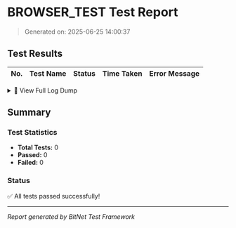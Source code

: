 # BROWSER_TEST Test Report

> Generated on: 2025-06-25 14:00:37

## Test Results

| No. | Test Name | Status | Time Taken | Error Message |
|:---:|:----------|:------:|:----------:|:-------------|

<details>
<summary>📝 View Full Log Dump</summary>

```
[2025-06-25, 14:00:31.256] -> Hello from Rust!
```

</details>


## Summary

### Test Statistics

- **Total Tests:** 0
- **Passed:** 0
- **Failed:** 0

### Status

✅ All tests passed successfully!

---

_Report generated by BitNet Test Framework_

